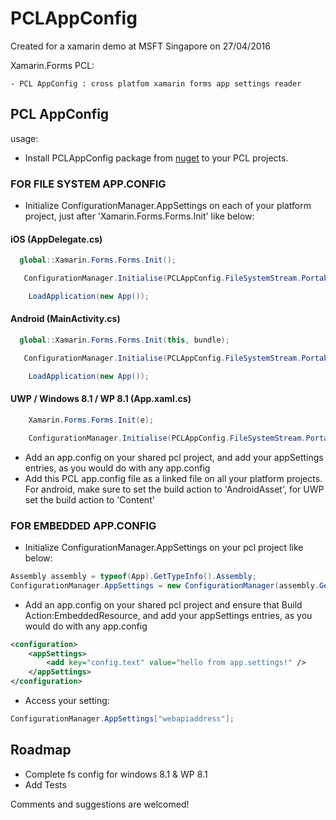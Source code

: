 # PCLAppConfig


Created for a xamarin demo at MSFT Singapore on 27/04/2016


Xamarin.Forms PCL:

	- PCL AppConfig : cross platfom xamarin forms app settings reader
	
## PCL AppConfig

usage:

- Install PCLAppConfig package from [nuget](https://www.nuget.org/packages/PCLAppConfig) to your PCL projects.

### FOR FILE SYSTEM  APP.CONFIG
- Initialize ConfigurationManager.AppSettings on each of your  platform project, just after  'Xamarin.Forms.Forms.Init'  like below:

#### iOS (AppDelegate.cs)
``` C#
  global::Xamarin.Forms.Forms.Init();

   ConfigurationManager.Initialise(PCLAppConfig.FileSystemStream.PortableStream.Current);

    LoadApplication(new App());
```

#### Android (MainActivity.cs)
``` C#
  global::Xamarin.Forms.Forms.Init(this, bundle);

   ConfigurationManager.Initialise(PCLAppConfig.FileSystemStream.PortableStream.Current);

    LoadApplication(new App());
```

#### UWP / Windows 8.1 / WP 8.1 (App.xaml.cs)
``` C#
	Xamarin.Forms.Forms.Init(e);

    ConfigurationManager.Initialise(PCLAppConfig.FileSystemStream.PortableStream.Current);
```

- Add an app.config on your shared pcl project, and add your appSettings entries, as you would do with any app.config
- Add this PCL app.config file as a linked file on all your platform projects. For android, make sure to set the build action to  'AndroidAsset', for UWP set the build action to 'Content'


### FOR EMBEDDED APP.CONFIG
- Initialize ConfigurationManager.AppSettings on your pcl project like below:

``` C#
Assembly assembly = typeof(App).GetTypeInfo().Assembly;
ConfigurationManager.AppSettings = new ConfigurationManager(assembly.GetManifestResourceStream("DemoApp.App.config")).GetAppSettings;
```

- Add an app.config on your shared pcl project and ensure that Build Action:EmbeddedResource, and add your appSettings entries, as you would do with any app.config

``` xml
<configuration>
	<appSettings>
        <add key="config.text" value="hello from app.settings!" />
    </appSettings>
</configuration>
```

- Access your setting:

``` C#
ConfigurationManager.AppSettings["webapiaddress"];

```

## Roadmap

- Complete fs config for windows 8.1 & WP 8.1
- Add Tests


Comments and suggestions are welcomed!
